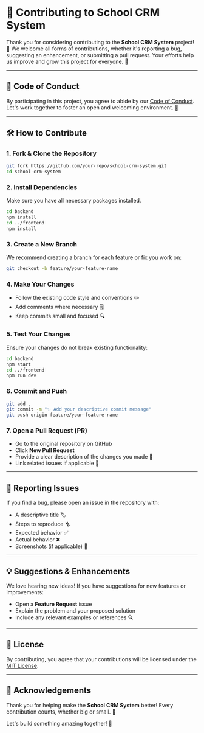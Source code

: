 # 🤝 Contributing to School CRM System

Thank you for considering contributing to the **School CRM System** project! 🎉 We welcome all forms of contributions, whether it's reporting a bug, suggesting an enhancement, or submitting a pull request. Your efforts help us improve and grow this project for everyone. 💪

---

## 📜 Code of Conduct

By participating in this project, you agree to abide by our [Code of Conduct](CODE_OF_CONDUCT.md). Let's work together to foster an open and welcoming environment. 🌈

---

## 🛠 How to Contribute

### 1. Fork & Clone the Repository

```bash
git fork https://github.com/your-repo/school-crm-system.git
cd school-crm-system
```

### 2. Install Dependencies

Make sure you have all necessary packages installed.

```bash
cd backend
npm install
cd ../frontend
npm install
```

### 3. Create a New Branch

We recommend creating a branch for each feature or fix you work on:

```bash
git checkout -b feature/your-feature-name
```

### 4. Make Your Changes

* Follow the existing code style and conventions ✏️
* Add comments where necessary 🗒️
* Keep commits small and focused 🔍

### 5. Test Your Changes

Ensure your changes do not break existing functionality:

```bash
cd backend
npm start
cd ../frontend
npm run dev
```

### 6. Commit and Push

```bash
git add .
git commit -m "✨ Add your descriptive commit message"
git push origin feature/your-feature-name
```

### 7. Open a Pull Request (PR)

* Go to the original repository on GitHub
* Click **New Pull Request**
* Provide a clear description of the changes you made 📝
* Link related issues if applicable 🔗

---

## 🐛 Reporting Issues

If you find a bug, please open an issue in the repository with:

* A descriptive title 🏷️
* Steps to reproduce 🪜
* Expected behavior ✅
* Actual behavior ❌
* Screenshots (if applicable) 📸

---

## 💡 Suggestions & Enhancements

We love hearing new ideas! If you have suggestions for new features or improvements:

* Open a **Feature Request** issue
* Explain the problem and your proposed solution
* Include any relevant examples or references 🔍

---

## 📄 License

By contributing, you agree that your contributions will be licensed under the [MIT License](LICENSE).

---

## 🙏 Acknowledgements

Thank you for helping make the **School CRM System** better! Every contribution counts, whether big or small. 💙

Let's build something amazing together! 🚀
